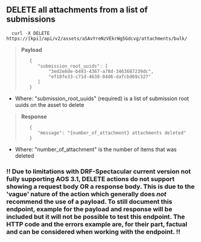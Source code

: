 ## DELETE all attachments from a list of submissions

```curl
  curl -X DELETE https://[kpi]/api/v2/assets/aSAvYreNzVEkrWg5Gdcvg/attachments/bulk/
```

> **Payload**
>
>        {
>           "submission_root_uuids": [
>               "3ed2e8de-b493-4367-a78d-3463687239dc",
>               "ef18fe33-c71d-4638-84d6-dafcbd69c327"
>           ]
>        }

* Where: "submission_root_uuids" (required) is a list of submission root uuids on the asset
to delete


> **Response**
>
>        {
>           "message": "{number_of_attachment} attachments deleted"
>        }

* Where: "number_of_attachment" is the number of items that was deleted


### !! Due to limitations with DRF-Spectacular current version not fully supporting AOS 3.1, DELETE actions do not support showing a request body OR a response body. This is due to the 'vague' nature of the action which generally does *not* recommend the use of a payload. To still document this endpoint, example for the payload and response will be included but it will not be possible to test this endpoint. The HTTP code and the errors example are, for their part, factual and can be considered when working with the endpoint. !!
